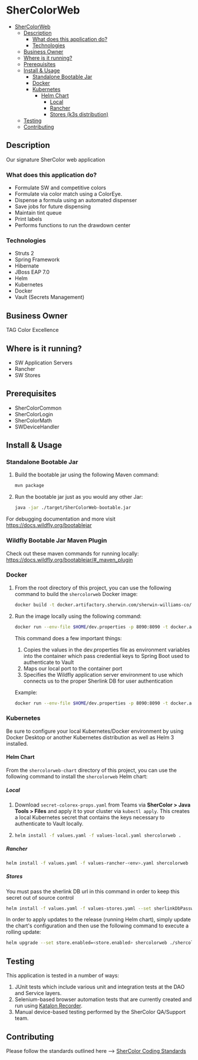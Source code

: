 # SherColorWeb
<!-- TOC -->
* [SherColorWeb](#shercolorweb)
  * [Description](#description)
    * [What does this application do?](#what-does-this-application-do)
    * [Technologies](#technologies)
  * [Business Owner](#business-owner)
  * [Where is it running?](#where-is-it-running)
  * [Prerequisites](#prerequisites)
  * [Install & Usage](#install--usage)
    * [Standalone Bootable Jar](#standalone-bootable-jar)
    * [Docker](#docker)
    * [Kubernetes](#kubernetes)
      * [Helm Chart](#helm-chart)
        * [Local](#local)
        * [Rancher](#rancher)
        * [Stores (k3s distribution)](#stores--k3s-distribution-)
  * [Testing](#testing)
  * [Contributing](#contributing)
<!-- TOC -->

## Description
Our signature SherColor web application
### What does this application do?
- Formulate SW and competitive colors
- Formulate via color match using a ColorEye.
- Dispense a formula using an automated dispenser
- Save jobs for future dispensing
- Maintain tint queue
- Print labels
- Performs functions to run the drawdown center
### Technologies
- Struts 2
- Spring Framework
- Hibernate
- JBoss EAP 7.0
- Helm
- Kubernetes
- Docker
- Vault (Secrets Management)
## Business Owner
TAG Color Excellence
## Where is it running?
- SW Application Servers
- Rancher
- SW Stores
## Prerequisites
- SherColorCommon
- SherColorLogin
- SherColorMath
- SWDeviceHandler

## Install & Usage
### Standalone Bootable Jar
1. Build the bootable jar using the following Maven command:

    ```sh
    mvn package
    ```
2. Run the bootable jar just as you would any other Jar:
    ```sh
    java -jar ./target/SherColorWeb-bootable.jar
    ```
For debugging documentation and more visit https://docs.wildfly.org/bootablejar 

### Wildfly Bootable Jar Maven Plugin
Check out these maven commands for running locally:  
https://docs.wildfly.org/bootablejar/#_maven_plugin

### Docker
1. From the root directory of this project, you can use the following command to build the `shercolorweb` Docker image:
    ```sh
    docker build -t docker.artifactory.sherwin.com/sherwin-williams-co/colorex-shercolorweb:<tag> .
    ```

2. Run the image locally using the following command:
    ```sh
    docker run --env-file $HOME/dev.properties -p 8090:8090 -t docker.artifactory.sherwin.com/sherwin-williams-co/colorex-shercolorweb:<tag> <env>
    ```
    This command does a few important things:
    1. Copies the values in the dev.properties file as environment variables into the container which pass credential keys to Spring Boot used to authenticate to Vault
    2. Maps our local port to the container port
    3. Specifies the Wildfly application server environment to use which connects us to the proper Sherlink DB for user authentication

    Example:
    ```sh
    docker run --env-file $HOME/dev.properties -p 8090:8090 -t docker.artifactory.sherwin.com/sherwin-williams-co/colorex-shercolorweb:2.0.0 dev
    ```
### Kubernetes
Be sure to configure your local Kubernetes/Docker environment by using Docker Desktop or another Kubernetes distribution as well as Helm 3 installed.

#### Helm Chart

From the `shercolorweb-chart` directory of this project, you can use the following command to install the `shercolorweb` Helm chart:
##### Local
1. Download `secret-colorex-props.yaml` from Teams via **SherColor > Java Tools > Files** and apply it to your cluster via `kubectl apply`. This creates a local Kubernetes secret that contains the keys necessary to authenticate to Vault locally.
2. 
    ```sh
    helm install -f values.yaml -f values-local.yaml shercolorweb .
    ```
##### Rancher
```sh
helm install -f values.yaml -f values-rancher-<env>.yaml shercolorweb
```
##### Stores
You must pass the sherlink DB url in this command in order to keep this secret out of source control
```sh
helm install -f values.yaml -f values-stores.yaml --set sherlinkDbPassword=<value> shercolorweb
```
In order to apply updates to the release (running Helm chart), simply update the chart's configuration and then use the following command to execute a rolling update:
```sh
helm upgrade --set store.enabled=<store.enabled> shercolorweb ./shercolorweb-chart
```

## Testing
This application is tested in a number of ways:
1. JUnit tests which include various unit and integration tests at the DAO and Service layers.
2. Selenium-based browser automation tests that are currently created and run using [Katalon Recorder](https://www.katalon.com/katalon-recorder-ide/).
3. Manual device-based testing performed by the SherColor QA/Support team.

## Contributing
Please follow the standards outlined here --> [SherColor Coding Standards](https://swcompany.sharepoint.com/:u:/s/SherColor/EaJ93isLmexBtO0HDeVBuXcBwQ38ia_C7svG2nv3x19Wlg?e=uZZi3A)
